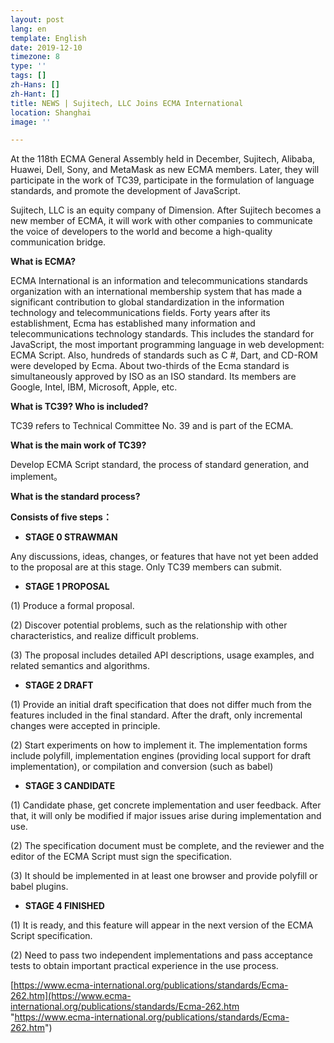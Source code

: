 ```yaml
---
layout: post
lang: en
template: English
date: 2019-12-10
timezone: 8
type: ''
tags: []
zh-Hans: []
zh-Hant: []
title: NEWS | Sujitech, LLC Joins ECMA International
location: Shanghai
image: ''

---
```

At the 118th ECMA General Assembly held in December, Sujitech, Alibaba, Huawei, Dell, Sony, and MetaMask as new ECMA members. Later, they will participate in the work of TC39, participate in the formulation of language standards, and promote the development of JavaScript.

Sujitech, LLC is an equity company of Dimension. After Sujitech becomes a new member of ECMA, it will work with other companies to communicate the voice of developers to the world and become a high-quality communication bridge.

**What is ECMA?**

ECMA International is an information and telecommunications standards organization with an international membership system that has made a significant contribution to global standardization in the information technology and telecommunications fields. Forty years after its establishment, Ecma has established many information and telecommunications technology standards. This includes the standard for JavaScript, the most important programming language in web development: ECMA Script. Also, hundreds of standards such as C #, Dart, and CD-ROM were developed by Ecma. About two-thirds of the Ecma standard is simultaneously approved by ISO as an ISO standard. Its members are Google, Intel, IBM, Microsoft, Apple, etc.

**What is TC39? Who is included?**

TC39 refers to Technical Committee No. 39 and is part of the ECMA.

**What is the main work of TC39?**

Develop ECMA Script standard, the process of standard generation, and implement。

**What is the standard process?**

**Consists of five steps：**

* **STAGE 0 STRAWMAN**

Any discussions, ideas, changes, or features that have not yet been added to the proposal are at this stage. Only TC39 members can submit.

* **STAGE 1 PROPOSAL**

(1) Produce a formal proposal.

(2) Discover potential problems, such as the relationship with other characteristics, and realize difficult problems.

(3) The proposal includes detailed API descriptions, usage examples, and related semantics and algorithms.

* **STAGE 2 DRAFT**

(1) Provide an initial draft specification that does not differ much from the features included in the final standard. After the draft, only incremental changes were accepted in principle.

(2) Start experiments on how to implement it. The implementation forms include polyfill, implementation engines (providing local support for draft implementation), or compilation and conversion (such as babel)

* **STAGE 3 CANDIDATE**

(1) Candidate phase, get concrete implementation and user feedback. After that, it will only be modified if major issues arise during implementation and use.

(2) The specification document must be complete, and the reviewer and the editor of the ECMA Script must sign the specification.

(3) It should be implemented in at least one browser and provide polyfill or babel plugins.

* **STAGE 4 FINISHED**

(1) It is ready, and this feature will appear in the next version of the ECMA Script specification.

(2) Need to pass two independent implementations and pass acceptance tests to obtain important practical experience in the use process.

[https://www.ecma-international.org/publications/standards/Ecma-262.htm](https://www.ecma-international.org/publications/standards/Ecma-262.htm "https://www.ecma-international.org/publications/standards/Ecma-262.htm")